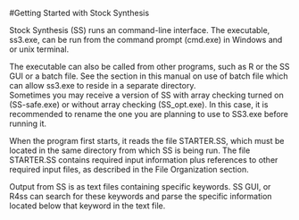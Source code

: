 #Getting Started with Stock Synthesis 

Stock Synthesis (SS) runs an command-line interface.  The executable, ss3.exe, can be run from the command prompt (cmd.exe) in Windows and or unix terminal.

The executable can also be called from other programs, such as R or the SS GUI or a batch file. See the section in this manual on use of batch file which can allow ss3.exe to reside in a separate directory.  
Sometimes you may receive a version of SS with array checking turned on (SS-safe.exe) or without array checking (SS_opt.exe).  In this case, it is recommended to rename the one you are planning to use to SS3.exe before running it.  

When the program first starts, it reads the file STARTER.SS, which must be located in the same directory from which SS is being run.  The file STARTER.SS contains required input information plus references to other required input files, as described in the File Organization section.  

Output from SS is as text files containing specific keywords. SS GUI, or R4ss can search for these keywords and parse the specific information located below that keyword in the text file. 
